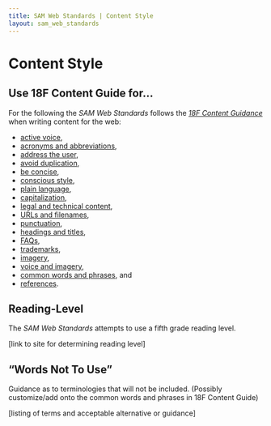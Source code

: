 ```yaml
---
title: SAM Web Standards | Content Style
layout: sam_web_standards
---
```


# Content Style

## Use 18F Content Guide for...

For the following the *SAM Web Standards* follows the [*18F Content Guidance*](https://pages.18f.gov/content-guide/) when writing content for the web:

* [active voice](https://pages.18f.gov/content-guide/active-voice/),
* [acronyms and abbreviations](https://pages.18f.gov/content-guide/acronyms-and-abbreviations/),
* [address the user](https://pages.18f.gov/content-guide/address-the-user/),
* [avoid duplication](https://pages.18f.gov/content-guide/avoid-duplication/),
* [be concise](https://pages.18f.gov/content-guide/be-concise//),
* [conscious style](https://pages.18f.gov/content-guide/conscious-style/),
* [plain language](https://pages.18f.gov/content-guide/plain-language/),
* [capitalization](https://pages.18f.gov/content-guide/capitalization/),
* [legal and technical content](https://pages.18f.gov/content-guide/legal-and-technical-content/),
* [URLs and filenames](https://pages.18f.gov/content-guide/urls-and-filenames/),
* [punctuation](https://pages.18f.gov/content-guide/punctuation/),
* [headings and titles](https://pages.18f.gov/content-guide/optimize-headings-and-titles/),
* [FAQs](https://pages.18f.gov/content-guide/faqs/),
* [trademarks](https://pages.18f.gov/content-guide/trademarks-and-brands/),
* [imagery](https://pages.18f.gov/content-guide/images/),
* [voice and imagery](https://pages.18f.gov/content-guide/voice-and-tone/),
* [common words and phrases](https://pages.18f.gov/content-guide/specific-words-and-phrases/), and
* [references](https://pages.18f.gov/content-guide/references/).

## Reading-Level

The *SAM Web Standards* attempts to use a fifth grade reading level.

[link to site for determining reading level]

## “Words Not To Use”

Guidance as to terminologies that will not be included. (Possibly customize/add onto the common words and phrases in 18F Content Guide)

[listing of terms and acceptable alternative or guidance]
